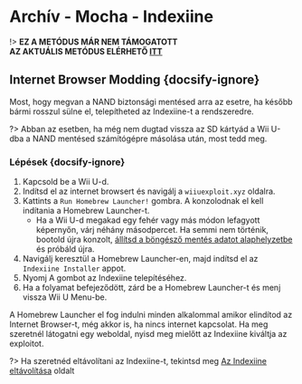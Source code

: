 # Archív - Mocha - Indexiine

!> **EZ A METÓDUS MÁR NEM TÁMOGATOTT**  
**AZ AKTUÁLIS METÓDUS ELÉRHETŐ [ITT](../../../introduction)**

## Internet Browser Modding {docsify-ignore}

Most, hogy megvan a NAND biztonsági mentésed arra az esetre, ha később bármi rosszul sülne el, telepítheted az Indexiine-t a rendszeredre.

?> Abban az esetben, ha még nem dugtad vissza az SD kártyád a Wii U-dba a NAND mentésed számítógépre másolása után, most tedd meg.


### Lépések {docsify-ignore}

1. Kapcsold be a Wii U-d.
1. Indítsd el az internet browsert és navigálj a `wiiuexploit.xyz` oldalra.
1. Kattints a `Run Homebrew Launcher!` gombra. A konzolodnak el kell indítania a Homebrew Launcher-t.
    - Ha a Wii U-d megakad egy fehér vagy más módon lefagyott képernyőn, várj néhány másodpercet. Ha semmi nem történik, bootold újra konzolt, [állítsd a böngésző mentés adatot alaphelyzetbe](https://en-americas-support.nintendo.com/app/answers/detail/a_id/1507/~/how-to-delete-the-internet-browser-history) és próbáld újra.
1. Navigálj keresztül a Homebrew Launcher-en, majd indítsd el az `Indexiine Installer` appot.
1. Nyomj A gombot az Indexiine telepítéséhez.
1. Ha a folyamat befejeződött, zárd be a Homebrew Launcher-t és menj vissza Wii U Menu-be.

A Homebrew Launcher el fog indulni minden alkalommal amikor elindítod az Internet Browser-t, még akkor is, ha nincs internet kapcsolat. Ha meg szeretnél látogatni egy weboldal, nyisd meg mielőtt az Indexiine kiváltja az exploitot.

?> Ha szeretnéd eltávolítani az Indexiine-t, tekintsd meg [Az Indexiine eltávolítása](../../../uninstall-indexiine) oldalt
